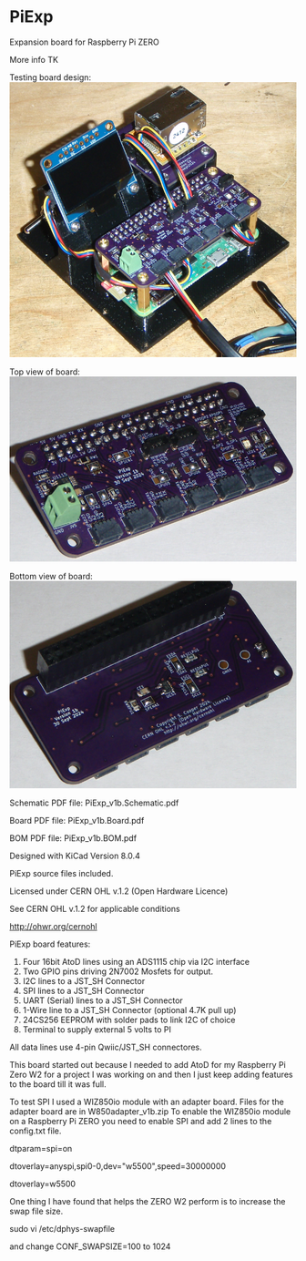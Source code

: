 # PiExp
Expansion board for Raspberry Pi ZERO

More info TK

Testing board design:
![alt text](https://github.com/Sd4Projects/PiExp/blob/main/PiExpTestSetup.png?raw=true "finishedboard")

Top view of board:
![alt text](https://github.com/Sd4Projects/PiExp/blob/main/PiExpTop.png?raw=true "TopView")

Bottom view of board:
![alt text](https://github.com/Sd4Projects/PiExp/blob/main/PiExpBot.png?raw=true "BottomView")

Schematic PDF file: PiExp_v1b.Schematic.pdf

Board PDF file: PiExp_v1b.Board.pdf

BOM PDF file: PiExp_v1b.BOM.pdf

Designed with KiCad Version 8.0.4

PiExp source files included.

Licensed under CERN OHL v.1.2 (Open Hardware Licence)

See CERN OHL v.1.2 for applicable conditions

http://ohwr.org/cernohl

PiExp board features:
1. Four 16bit AtoD lines using an ADS1115 chip via I2C interface
2. Two GPIO pins driving 2N7002 Mosfets for output.
3. I2C lines to a JST_SH Connector
4. SPI lines to a JST_SH Connector
5. UART (Serial) lines to a JST_SH Connector
6. 1-Wire line to a JST_SH Connector (optional 4.7K pull up)
7. 24CS256 EEPROM with solder pads to link I2C of choice
8. Terminal to supply external 5 volts to PI

All data lines use 4-pin Qwiic/JST_SH connectores.

This board started out because I needed to add AtoD for my Raspberry Pi Zero W2 for a project I was working on and then I just keep adding features to the board till it was full.

To test SPI I used a WIZ850io module with an adapter board. Files for the adapter board are in W850adapter_v1b.zip
To enable the WIZ850io module on a Raspberry Pi ZERO you need to enable SPI and add 2 lines to the config.txt file.

dtparam=spi=on

dtoverlay=anyspi,spi0-0,dev="w5500",speed=30000000

dtoverlay=w5500

One thing I have found that helps the ZERO W2 perform is to increase the swap file size.

sudo vi /etc/dphys-swapfile

   and change CONF_SWAPSIZE=100 to 1024
